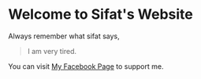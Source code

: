 # **Welcome to Sifat's Website**

Always remember what sifat says, 
> I am very tired.

You can visit [My Facebook Page](www.facebook.com) to support me.
